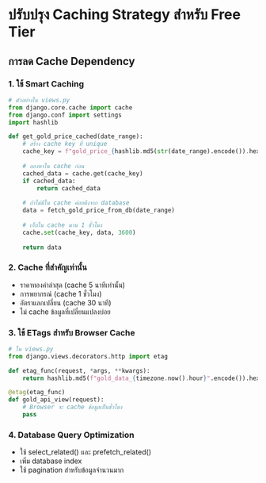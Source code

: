 # ปรับปรุง Caching Strategy สำหรับ Free Tier

## การลด Cache Dependency

### 1. ใช้ Smart Caching
```python
# ตัวอย่างใน views.py
from django.core.cache import cache
from django.conf import settings
import hashlib

def get_gold_price_cached(date_range):
    # สร้าง cache key ที่ unique
    cache_key = f"gold_price_{hashlib.md5(str(date_range).encode()).hexdigest()}"
    
    # ลองหาใน cache ก่อน
    cached_data = cache.get(cache_key)
    if cached_data:
        return cached_data
    
    # ถ้าไม่มีใน cache ค่อยดึงจาก database
    data = fetch_gold_price_from_db(date_range)
    
    # เก็บใน cache นาน 1 ชั่วโมง
    cache.set(cache_key, data, 3600)
    
    return data
```

### 2. Cache ที่สำคัญเท่านั้น
- ราคาทองคำล่าสุด (cache 5 นาทีเท่านั้น)
- การพยากรณ์ (cache 1 ชั่วโมง)
- อัตราแลกเปลี่ยน (cache 30 นาที)
- ไม่ cache ข้อมูลที่เปลี่ยนแปลงบ่อย

### 3. ใช้ ETags สำหรับ Browser Cache
```python
# ใน views.py
from django.views.decorators.http import etag

def etag_func(request, *args, **kwargs):
    return hashlib.md5(f"gold_data_{timezone.now().hour}".encode()).hexdigest()

@etag(etag_func)
def gold_api_view(request):
    # Browser จะ cache ข้อมูลเป็นชั่วโมง
    pass
```

### 4. Database Query Optimization
- ใช้ select_related() และ prefetch_related()
- เพิ่ม database index
- ใช้ pagination สำหรับข้อมูลจำนวนมาก
